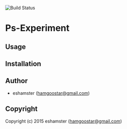 ![Build Status](https://circleci.com/gh/eshamster/ps-experiment.png?style=shield)

# Ps-Experiment

## Usage

## Installation

## Author

* eshamster (hamgoostar@gmail.com)

## Copyright

Copyright (c) 2015 eshamster (hamgoostar@gmail.com)
